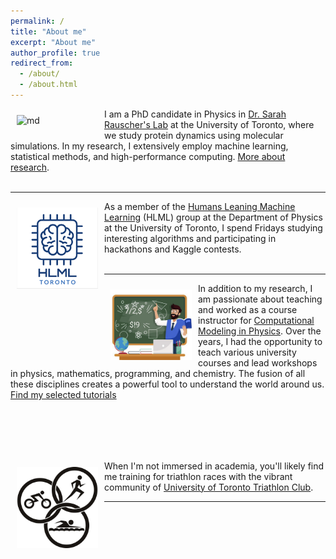 ```yaml
---
permalink: /
title: "About me"
excerpt: "About me"
author_profile: true
redirect_from: 
  - /about/
  - /about.html
---
```



<img src="/images/ezgif-3-e1da36ca2200.gif" alt="md" width="130px" align="left" style="padding:10px;"> I am a PhD candidate in Physics in [Dr. Sarah Rauscher's Lab](https://www.utm.utoronto.ca/cps/faculty-staff/rauscher-sarah) at the University of Toronto, where we study protein dynamics using molecular simulations. In my research, I extensively employ machine learning, statistical methods, and high-performance computing. [More about research](/research/).
<br><br>

---


<img src="/images/logo1.png" alt="md" width="130px" align="left" style="padding:10px;"> As a member of the [Humans Leaning Machine Learning](https://hlml-toronto.github.io) (HLML) group at the Department of Physics at the University of Toronto, I spend Fridays studying interesting algorithms and participating in hackathons and Kaggle contests.
<br><br>

---


<img src="/images/teach.jpeg" alt="md" width="130px" align="left" style="padding:10px;"> In addition to my research, I am passionate about teaching and worked as a course instructor for [Computational Modeling in Physics](https://utm.calendar.utoronto.ca/course/phy426h5). Over the years, I had the opportunity to teach various university courses and lead workshops in physics, mathematics, programming, and chemistry. The fusion of all these disciplines creates a powerful tool to understand the world around us. [Find my selected tutorials](/teaching/)  

<br><br>
---

<img src="/images/triathlon.jpeg" alt="md" width="130px" align="left" style="padding:10px;"> When I'm not immersed in academia, you'll likely find me training for triathlon races with the vibrant community of [University of Toronto Triathlon Club](https://uofttriathlon.com/). 

---
